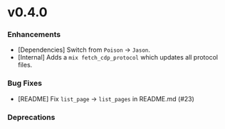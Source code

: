 # v0.4.0

### Enhancements

  * [Dependencies] Switch from `Poison` -> `Jason`.
  * [Internal] Adds a `mix fetch_cdp_protocol` which updates all protocol files.

### Bug Fixes

  * [README] Fix `list_page` -> `list_pages` in README.md (#23)

### Deprecations
